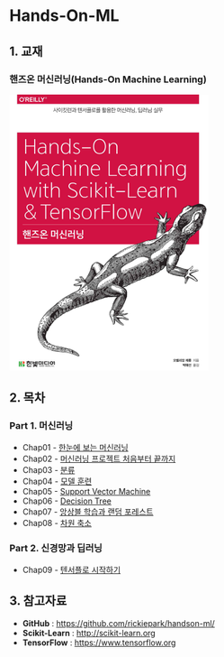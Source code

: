 # Hands-On-ML
## 1. 교재

### 핸즈온 머신러닝(Hands-On Machine Learning)

![](./cover.PNG)



## 2. 목차

### Part 1. 머신러닝
- Chap01 - [한눈에 보는 머신러닝](https://github.com/ExcelsiorCJH/Hands-On-ML/blob/master/Chap01-The_Machine_Learning_Landscape/Chap01-ML_Intro.pdf)
- Chap02 - [머신러닝 프로젝트 처음부터 끝까지](https://github.com/ExcelsiorCJH/Hands-On-ML/blob/master/Chap02-End_to_End_ML_Project/Chap02-End_to_End_ML_Project.ipynb)
- Chap03 - [분류](https://github.com/ExcelsiorCJH/Hands-On-ML/blob/master/Chap03-Classification/Chap03-Classification.ipynb)
- Chap04 - [모델 훈련](https://github.com/ExcelsiorCJH/Hands-On-ML/blob/master/Chap04-Training_Models/Chap04-Training_Models.ipynb)
- Chap05 - [Support Vector Machine](https://github.com/ExcelsiorCJH/Hands-On-ML/blob/master/Chap05-SVM/Chap05-SVM.ipynb)
- Chap06 - [Decision Tree](https://github.com/ExcelsiorCJH/Hands-On-ML/blob/master/Chap06-Decision_Tree/Chap06-Decision_Tree.ipynb)
- Chap07 - [앙상블 학습과 랜덤 포레스트](https://github.com/ExcelsiorCJH/Hands-On-ML/blob/master/Chap07-Ensemble_Learning_and_Random_Forests/Chap07-Ensemble_Learning_and_Random_Forests.ipynb)
- Chap08 - [차원 축소](https://github.com/ExcelsiorCJH/Hands-On-ML/blob/master/Chap08-Dimensionality_Reduction/Chap08-Dimensionality_Reduction.ipynb)

### Part 2. 신경망과 딥러닝
- Chap09 - [텐서플로 시작하기](https://github.com/ExcelsiorCJH/Hands-On-ML/tree/master/Chap09-Up_and_Running_with_TensorFlow)


## 3. 참고자료

- **GitHub** : https://github.com/rickiepark/handson-ml/
- **Scikit-Learn** : http://scikit-learn.org
- **TensorFlow** : https://www.tensorflow.org
